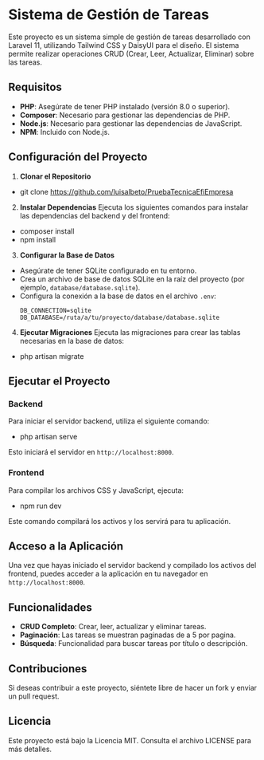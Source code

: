 # Sistema de Gestión de Tareas

Este proyecto es un sistema simple de gestión de tareas desarrollado con Laravel 11, utilizando Tailwind CSS y DaisyUI para el diseño. El sistema permite realizar operaciones CRUD (Crear, Leer, Actualizar, Eliminar) sobre las tareas.

## Requisitos

-   **PHP**: Asegúrate de tener PHP instalado (versión 8.0 o superior).
-   **Composer**: Necesario para gestionar las dependencias de PHP.
-   **Node.js**: Necesario para gestionar las dependencias de JavaScript.
-   **NPM**: Incluido con Node.js.

## Configuración del Proyecto

1. **Clonar el Repositorio**

-   git clone https://github.com/luisalbeto/PruebaTecnicaEfiEmpresa

2. **Instalar Dependencias**
   Ejecuta los siguientes comandos para instalar las dependencias del backend y del frontend:

-   composer install
-   npm install

3. **Configurar la Base de Datos**

-   Asegúrate de tener SQLite configurado en tu entorno.
-   Crea un archivo de base de datos SQLite en la raíz del proyecto (por ejemplo, `database/database.sqlite`).
-   Configura la conexión a la base de datos en el archivo `.env`:
    ```
    DB_CONNECTION=sqlite
    DB_DATABASE=/ruta/a/tu/proyecto/database/database.sqlite
    ```

4. **Ejecutar Migraciones**
   Ejecuta las migraciones para crear las tablas necesarias en la base de datos:

-   php artisan migrate

## Ejecutar el Proyecto

### Backend

Para iniciar el servidor backend, utiliza el siguiente comando:

-   php artisan serve

Esto iniciará el servidor en `http://localhost:8000`.

### Frontend

Para compilar los archivos CSS y JavaScript, ejecuta:

-   npm run dev

Este comando compilará los activos y los servirá para tu aplicación.

## Acceso a la Aplicación

Una vez que hayas iniciado el servidor backend y compilado los activos del frontend, puedes acceder a la aplicación en tu navegador en `http://localhost:8000`.

## Funcionalidades

-   **CRUD Completo**: Crear, leer, actualizar y eliminar tareas.
-   **Paginación**: Las tareas se muestran paginadas de a 5 por pagina.
-   **Búsqueda**: Funcionalidad para buscar tareas por título o descripción.

## Contribuciones

Si deseas contribuir a este proyecto, siéntete libre de hacer un fork y enviar un pull request.

## Licencia

Este proyecto está bajo la Licencia MIT. Consulta el archivo LICENSE para más detalles.
